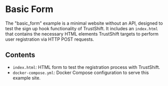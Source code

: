 # Basic Form

The "basic_form" example is a minimal website without an API, designed to test the sign up hook functionality of TrustShift. It includes an `index.html` that contains the necessary HTML elements TrustShift targets to perform user registration via HTTP POST requests.

## Contents

-   `index.html`: HTML form to test the registration process with TrustShift.
-   `docker-compose.yml`: Docker Compose configuration to serve this example site.
